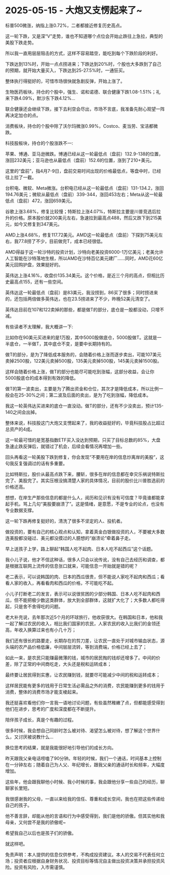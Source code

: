 # 2025-05-15 - 大炮又支愣起来了~

标普500微涨，纳指上涨0.72%，二者都接近修复历史高点。

这一轮下跌，又是深“V”走势，谁也不知道哪个点位会开始止跌往上急拉，典型的美股下跌走势。

所以我一直用层层阻击的方式，这样不容易踏空，能吃到每个下跌阶段的利好。

下跌达到13%时，开始一点点捞进来；下跌达到20%时，个股也大多跌到了自己的预期，就开始大量买入，下跌达到25-27.5%时，一通狂买。

整体执行得挺好的，可惜市场很快就急剧反弹，开始上涨了。

生物医药板块，持仓的个股中，强生、诺和诺德、联合健康下跌1.08-1.51%；礼来下跌4.09%，默沙东下跌4.12%…

联合健康还会继续下跌，接下去利空会尽出，市场不言底，我准备先耐心观望一阵再决定加仓的点。

消费板块，持仓的个股中除了沃尔玛微涨0.99%，Costco、麦当劳、宝洁都微跌。

科技股板块，持仓的个股涨跌不一:

苹果、博通、亚马逊微跌。博通已经从这一轮最低点（盘前）132.9-138的位置，涨回232美元；亚马逊也从最低点（盘前）152.6的位置，涨到了210+美元。

这里的“盘前”，指4月7-9日，盘前交易时间出现的价格最低点，等盘中时，已经往上拉了一截。

台积电、微软、Meta微涨。台积电已经从这一轮最低点（盘前）131-134.2，涨回194.76美元；微软从最低点（盘前）339-344，涨回453左右；Meta从这一轮最低点（盘前）472，涨回659美元。

谷歌上涨3.68%，修复比较慢；特斯拉上涨4.07%，特斯拉主要是川普竞选后拉升的价格。原本股价就200美元左右，急速拉到最高点488，然后又跌下到215美元，如今又修复到347美元。

AMD上涨4.68%，修复117.72美元。AMD这一轮最低点（盘前）下探到75美元左右，我77.8捞了不少，目前做完T，成本已经很低。

AMD得益于这一轮沙特的投资计划，沙特向老美投资6000-1万亿美元；老美允许人工智能在沙特落地生根，所以AMD在沙特百亿美元建厂……同时，AMD花60亿美元回购护盘，效果挺好的。

英伟达上涨4.16%，收盘价135.34美元。这个价格，是近三个月的高点，但相比历史最高点155，还有一些空间。

英伟达这一轮最低点（盘前）是83美元，我没捞到，86买了很多；同时捞进来的，还包括两倍做多英伟达，也在23.5捞进来了不少，昨晚52美元清空了。

英伟达目前在107和122卖掉的那些，都是做T的部分，底仓是一股都没动，只增不减。

有些读者不太理解，我大概讲一下:

比如你在90美元买进来的是1万股，其中5000股做底仓，5000股做T。这就是一半底仓，一半做T，其中底仓不变，是要中长期持有的。

做T的部分，是为了降低成本服务的，会随着价格上涨而逐步卖出，可能107美元卖掉2500股，122美元卖掉500股，135美元卖掉500股，145美元卖掉1500股。

这样会随着价格上涨，做T的部分也能尽可能吃到涨幅，这部分收益，会让你5000股底仓的成本得到有效的降低。

做T的第一波卖出，主要是为了腾出资金和仓位，其次才是降低成本，所以比例一般会在25-30%之间；第二波及后面的卖出，是为了吃到涨幅，降低成本。

我这一轮英伟达买进来的底仓一直没动。做T的部分，还有不少没卖出，预计135-140之间会出掉。

整体来说，科技股这门大炮又支愣起来了，我的收益挺好的，毕竟科技股占比超过总资产的4成。

这一轮最可惜的是宽基指数ETF买入没达到预期，只买了目标总数的85%，大盘急速止跌反弹后，就错过了机会，后续会看情况再增加一些。

回头再看这一轮美股下跌到修复，你会发现“不要用在岸的信息炒离岸的美股”，这句我反复强调过的话有多重要。

比如特斯拉，股价从最高点跌下来，腰斩，很多在岸的信息都在幸灾乐祸说特斯拉完了、美股完了。其实压根没搞清楚人家的具体情况，目前的股价比川普胜选前的价格还高。

想想，在岸生产那些信息的都是什么人，阅历和见识有没有可信度？毕竟谁都能拿起手机，骂上几句“美股要崩溃了”。这是情绪，是意愿，不是专业的论点，也没有专业数据支撑。

这一轮下跌再修复挺好的，清洗了很多不坚定的人、投机者。

做投资的，要有自己的核心观点和认知，拿着真金白银做投资的人，不要被大多数连美股都没碰过、美元都没摸过的人臆想的“崩溃论”牵着鼻子走。

早上送孩子上学，路上聊起“韩国人吃不起肉、日本人吃不起西瓜”这个话题。

我小儿子说，他才不信这种话，很多人只会以讹传讹，没有自己去经历和调查，都是根据互联网上流传的信息张口就来，可能信息一开始就是错的呢？

老二表示，可以说韩国的肉、日本的西瓜很贵，但不能说人家吃不起肉和西瓜；看看人家的收入，再看看肉和西瓜的价格，不可能吃不起。

小儿子打断老二的发言，表示可以说很贫困的少部分韩国、日本人吃不起肉和西瓜，但不能把极少数这类群体，放大到全部群体，这就扩大化了；大多数人都吃得起，只是舍不舍得吃的问题。

老大补充说，去年那次近5个月的环球旅行，他收获很大。在韩国和日本，他和我一起了解过农民的收入，相比我们国家的农民，人家农民的收入比我们的金领还高，年收入换算过来也有小几十万；

我们还有很长的路要走，长期存在的剪刀差，让农民一直处于对城市输血状态，源头端的农产品价格低廉，中间层层流转，等到消费端，价格已经上去了；

如此一来，是农民只能赚最微薄的钱，城市的居民掏的钱却还增多了。中间的价差，除了正常的中间商吃走，大头还是税和运转成本；

最终要让居民得到实惠，让农民赚到钱，就要尽可能减少中间的税和运转成本；

这样居民能有更多的钱用于日常生活必需品之外的消费，农民能赚到更多的钱用于消费，整体的消费市场才能支棱起来。

我还挺喜欢看他们你一言我一语地讨论问题，有些虽然稚嫩了点，但都能感受得到他们在进步，思考的广度和深度都在不断提升。

陪伴孩子成长，真是个有趣的过程。

很多时候，我会想自己同龄时怎么被对待、渴望怎么被对待，想了解这个世界什么，又讨厌被说教什么…

换位思考的结果，就是我能很好地引导他们的成长方向。

昨天跟我父亲电话唠嗑了90分钟。年轻的时候，我们一个通话，时间基本上控制在一分钟左右；随着自己为人父、年纪增长，跟我父亲的通话时长和频率，大幅度增加。

这些年，他会跟我聊他小时候、我小时候的事，我会跟他分享一些自己的经历，聊聊家长里短。

我很感谢我的父母，一直以来给我的信任、尊重和成长空间，我也在把这些传递给自己的孩子。

他不善言辞，却能从他的言语和行为中感受得到，我们是他的骄傲。但其实他和我母亲，又何尝不是我的骄傲呢~

希望我自己以后也是孩子们的骄傲。

就这样吧。

免责声明：本人提供的信息仅供参考，不构成投资建议。本人的交易不代表任何立场；投资者应根据自身财务状况、投资目标等情况自主做出投资决策并承担投资风险。投资有风险，入市需谨慎。